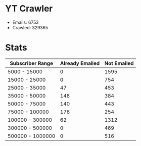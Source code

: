 # YT Crawler
- Emails: 6753
- Crawled: 329365

# Stats
| Subscriber Range  | Already Emailed | Not Emailed |
|-------|-------|-------|
| 5000 - 15000 | 0 | 1595 |
| 15000 - 25000 | 0 | 754 |
| 25000 - 35000 | 47 | 453 |
| 35000 - 50000 | 148 | 384 |
| 50000 - 75000 | 140 | 443 |
| 75000 - 100000 | 176 | 254 |
| 100000 - 300000 | 62 | 1312 |
| 300000 - 500000 | 0 | 469 |
| 500000 - 1000000 | 0 | 516 |
